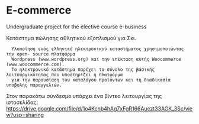 # E-commerce
Undergraduate project for the elective course e-business

Κατάστημα πώλησης αθλητικού εξοπλισμού για Σκι.

      Υλοποίηση ενός ελληνικό ηλεκτρονικού καταστήματος χρησιμοποιώντας την open- source πλατφόρμα 
      Wordpress (www.wordpress.org) και την επέκταση αυτής Woocommerce (www.woocommerce.com). 
      Το ηλεκτρονικό κατάστημα παρέχει το σύνολο της βασικής λειτουργικότητας που υποστηρίζει η πλατφόρμα 
      για την παρουσίαση του καταλόγου προϊόντων και τη διαδικασία υποβολής παραγγελιών. 

Στον παρακάτω σύνδεσμο υπάρχει ένα βίντεο λειτουργίας της ιστοσελίδας:
      https://drive.google.com/file/d/1o4Kcnb4hAg7xFgR166Auczt33AGK_3Sc/view?usp=sharing

